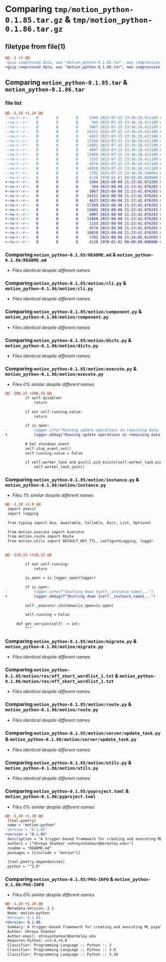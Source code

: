 # Comparing `tmp/motion_python-0.1.85.tar.gz` & `tmp/motion_python-0.1.86.tar.gz`

## filetype from file(1)

```diff
@@ -1 +1 @@
-gzip compressed data, was "motion_python-0.1.85.tar", max compression
+gzip compressed data, was "motion_python-0.1.86.tar", max compression
```

## Comparing `motion_python-0.1.85.tar` & `motion_python-0.1.86.tar`

### file list

```diff
@@ -1,14 +1,14 @@
--rw-r--r--   0        0        0     3344 2023-07-25 23:36:10.411189 motion_python-0.1.85/README.md
--rw-r--r--   0        0        0      344 2023-07-25 23:36:10.411189 motion_python-0.1.85/motion/__init__.py
--rw-r--r--   0        0        0     3867 2023-07-25 23:36:10.411189 motion_python-0.1.85/motion/cli.py
--rw-r--r--   0        0        0    24251 2023-07-25 23:36:10.411189 motion_python-0.1.85/motion/component.py
--rw-r--r--   0        0        0     4623 2023-07-25 23:36:10.411189 motion_python-0.1.85/motion/dicts.py
--rw-r--r--   0        0        0    17268 2023-07-25 23:36:10.411189 motion_python-0.1.85/motion/execute.py
--rw-r--r--   0        0        0    13682 2023-07-25 23:36:10.411189 motion_python-0.1.85/motion/instance.py
--rw-r--r--   0        0        0     4897 2023-07-25 23:36:10.411189 motion_python-0.1.85/motion/migrate.py
--rw-r--r--   0        0        0    13660 2023-07-25 23:36:10.411189 motion_python-0.1.85/motion/res/eff_short_wordlist_1.txt
--rw-r--r--   0        0        0     1153 2023-07-25 23:36:10.411189 motion_python-0.1.85/motion/route.py
--rw-r--r--   0        0        0     4574 2023-07-25 23:36:10.411189 motion_python-0.1.85/motion/server/update_task.py
--rw-r--r--   0        0        0    10020 2023-07-25 23:36:10.411189 motion_python-0.1.85/motion/utils.py
--rw-r--r--   0        0        0     1782 2023-07-25 23:36:36.546854 motion_python-0.1.85/pyproject.toml
--rw-r--r--   0        0        0     4128 1970-01-01 00:00:00.000000 motion_python-0.1.85/PKG-INFO
+-rw-r--r--   0        0        0     3344 2023-08-08 21:23:42.872283 motion_python-0.1.86/README.md
+-rw-r--r--   0        0        0      344 2023-08-08 21:23:42.876283 motion_python-0.1.86/motion/__init__.py
+-rw-r--r--   0        0        0     3867 2023-08-08 21:23:42.876283 motion_python-0.1.86/motion/cli.py
+-rw-r--r--   0        0        0    24251 2023-08-08 21:23:42.876283 motion_python-0.1.86/motion/component.py
+-rw-r--r--   0        0        0     4623 2023-08-08 21:23:42.876283 motion_python-0.1.86/motion/dicts.py
+-rw-r--r--   0        0        0    17269 2023-08-08 21:23:42.876283 motion_python-0.1.86/motion/execute.py
+-rw-r--r--   0        0        0    13682 2023-08-08 21:23:42.876283 motion_python-0.1.86/motion/instance.py
+-rw-r--r--   0        0        0     4897 2023-08-08 21:23:42.876283 motion_python-0.1.86/motion/migrate.py
+-rw-r--r--   0        0        0    13660 2023-08-08 21:23:42.876283 motion_python-0.1.86/motion/res/eff_short_wordlist_1.txt
+-rw-r--r--   0        0        0     1153 2023-08-08 21:23:42.876283 motion_python-0.1.86/motion/route.py
+-rw-r--r--   0        0        0     4574 2023-08-08 21:23:42.876283 motion_python-0.1.86/motion/server/update_task.py
+-rw-r--r--   0        0        0    10020 2023-08-08 21:23:42.876283 motion_python-0.1.86/motion/utils.py
+-rw-r--r--   0        0        0     1782 2023-08-08 21:24:05.012693 motion_python-0.1.86/pyproject.toml
+-rw-r--r--   0        0        0     4128 1970-01-01 00:00:00.000000 motion_python-0.1.86/PKG-INFO
```

### Comparing `motion_python-0.1.85/README.md` & `motion_python-0.1.86/README.md`

 * *Files identical despite different names*

### Comparing `motion_python-0.1.85/motion/cli.py` & `motion_python-0.1.86/motion/cli.py`

 * *Files identical despite different names*

### Comparing `motion_python-0.1.85/motion/component.py` & `motion_python-0.1.86/motion/component.py`

 * *Files identical despite different names*

### Comparing `motion_python-0.1.85/motion/dicts.py` & `motion_python-0.1.86/motion/dicts.py`

 * *Files identical despite different names*

### Comparing `motion_python-0.1.85/motion/execute.py` & `motion_python-0.1.86/motion/execute.py`

 * *Files 0% similar despite different names*

```diff
@@ -206,15 +206,15 @@
         if self.disabled:
             return
 
         if not self.running.value:
             return
 
         if is_open:
-            logger.info("Running update operations on remaining data...")
+            logger.debug("Running update operations on remaining data...")
 
         # Set shutdown event
         self.stop_event.set()
         self.running.value = False
 
         if self.worker_task and psutil.pid_exists(self.worker_task.pid):
             self.worker_task.join()
```

### Comparing `motion_python-0.1.85/motion/instance.py` & `motion_python-0.1.86/motion/instance.py`

 * *Files 1% similar despite different names*

```diff
@@ -1,10 +1,9 @@
 import atexit
 import logging
-
 from typing import Any, Awaitable, Callable, Dict, List, Optional
 
 from motion.execute import Executor
 from motion.route import Route
 from motion.utils import DEFAULT_KEY_TTL, configureLogging, logger
 
 
@@ -119,15 +118,15 @@
 
         if not self.running:
             return
 
         is_open = is_logger_open(logger)
 
         if is_open:
-            logger.info(f"Shutting down {self._instance_name}...")
+            logger.debug(f"Shutting down {self._instance_name}...")
 
         self._executor.shutdown(is_open=is_open)
 
         self.running = False
 
     def get_version(self) -> int:
         """
```

### Comparing `motion_python-0.1.85/motion/migrate.py` & `motion_python-0.1.86/motion/migrate.py`

 * *Files identical despite different names*

### Comparing `motion_python-0.1.85/motion/res/eff_short_wordlist_1.txt` & `motion_python-0.1.86/motion/res/eff_short_wordlist_1.txt`

 * *Files identical despite different names*

### Comparing `motion_python-0.1.85/motion/route.py` & `motion_python-0.1.86/motion/route.py`

 * *Files identical despite different names*

### Comparing `motion_python-0.1.85/motion/server/update_task.py` & `motion_python-0.1.86/motion/server/update_task.py`

 * *Files identical despite different names*

### Comparing `motion_python-0.1.85/motion/utils.py` & `motion_python-0.1.86/motion/utils.py`

 * *Files identical despite different names*

### Comparing `motion_python-0.1.85/pyproject.toml` & `motion_python-0.1.86/pyproject.toml`

 * *Files 0% similar despite different names*

```diff
@@ -1,10 +1,10 @@
 [tool.poetry]
 name = "motion-python"
-version = "0.1.85"
+version = "0.1.86"
 description = "A trigger-based framework for creating and executing ML pipelines."
 authors = ["Shreya Shankar <shreyashankar@berkeley.edu>"]
 readme = "README.md"
 packages = [{include = "motion"}]
 
 [tool.poetry.dependencies]
 python = "^3.9"
```

### Comparing `motion_python-0.1.85/PKG-INFO` & `motion_python-0.1.86/PKG-INFO`

 * *Files 0% similar despite different names*

```diff
@@ -1,10 +1,10 @@
 Metadata-Version: 2.1
 Name: motion-python
-Version: 0.1.85
+Version: 0.1.86
 Summary: A trigger-based framework for creating and executing ML pipelines.
 Author: Shreya Shankar
 Author-email: shreyashankar@berkeley.edu
 Requires-Python: >=3.9,<4.0
 Classifier: Programming Language :: Python :: 3
 Classifier: Programming Language :: Python :: 3.9
 Classifier: Programming Language :: Python :: 3.10
```

